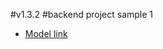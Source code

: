 #v1.3.2
#backend project sample 1

- [Model link](https://app.eraser.io/workspace/YtPqZ1VogxGy1jzIDkzj)